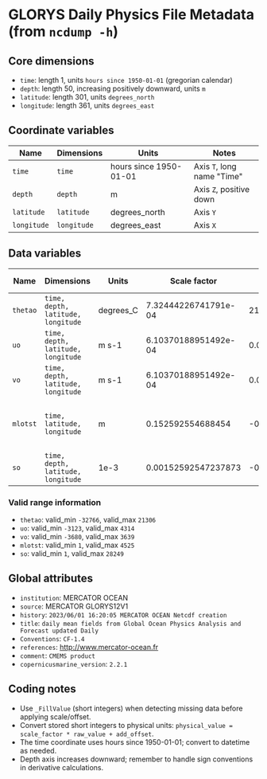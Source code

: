 # GLORYS Daily Physics File Metadata (from `ncdump -h`)

## Core dimensions
- `time`: length 1, units `hours since 1950-01-01` (gregorian calendar)
- `depth`: length 50, increasing positively downward, units `m`
- `latitude`: length 301, units `degrees_north`
- `longitude`: length 361, units `degrees_east`

## Coordinate variables
| Name      | Dimensions | Units             | Notes |
|-----------|------------|-------------------|-------|
| `time`    | `time`     | hours since 1950-01-01 | Axis `T`, long name "Time" |
| `depth`   | `depth`    | m                 | Axis `Z`, positive down |
| `latitude`| `latitude` | degrees_north     | Axis `Y` |
| `longitude`| `longitude` | degrees_east    | Axis `X` |

## Data variables
| Name    | Dimensions                       | Units      | Scale factor | Add offset | Fill value | Description |
|---------|----------------------------------|------------|--------------|------------|------------|-------------|
| `thetao`| `time, depth, latitude, longitude` | degrees_C | 7.32444226741791e-04 | 21.0       | -32767      | Sea-water potential temperature |
| `uo`    | `time, depth, latitude, longitude` | m s-1     | 6.10370188951492e-04 | 0.0        | -32767      | Eastward velocity |
| `vo`    | `time, depth, latitude, longitude` | m s-1     | 6.10370188951492e-04 | 0.0        | -32767      | Northward velocity |
| `mlotst`| `time, latitude, longitude`        | m         | 0.152592554688454    | -0.152592554688454 | -32767 | Density-defined mixed-layer thickness |
| `so`    | `time, depth, latitude, longitude` | 1e-3      | 0.00152592547237873 | -0.00152592547237873 | -32767 | Sea-water salinity |

### Valid range information
- `thetao`: valid_min `-32766`, valid_max `21306`
- `uo`: valid_min `-3123`, valid_max `4314`
- `vo`: valid_min `-3680`, valid_max `3639`
- `mlotst`: valid_min `1`, valid_max `4525`
- `so`: valid_min `1`, valid_max `28249`

## Global attributes
- `institution`: MERCATOR OCEAN
- `source`: MERCATOR GLORYS12V1
- `history`: `2023/06/01 16:20:05 MERCATOR OCEAN Netcdf creation`
- `title`: `daily mean fields from Global Ocean Physics Analysis and Forecast updated Daily`
- `Conventions`: `CF-1.4`
- `references`: <http://www.mercator-ocean.fr>
- `comment`: `CMEMS product`
- `copernicusmarine_version`: `2.2.1`

## Coding notes
- Use `_FillValue` (short integers) when detecting missing data before applying scale/offset.
- Convert stored short integers to physical units: `physical_value = scale_factor * raw_value + add_offset`.
- The time coordinate uses hours since 1950-01-01; convert to datetime as needed.
- Depth axis increases downward; remember to handle sign conventions in derivative calculations.
